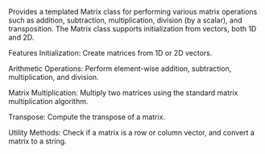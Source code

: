 Provides a templated Matrix class for performing various matrix operations such as addition, subtraction, multiplication, division (by a scalar), and transposition. The Matrix class supports initialization from vectors, both 1D and 2D.

Features
Initialization: Create matrices from 1D or 2D vectors.

Arithmetic Operations: Perform element-wise addition, subtraction, multiplication, and division.

Matrix Multiplication: Multiply two matrices using the standard matrix multiplication algorithm.

Transpose: Compute the transpose of a matrix.

Utility Methods: Check if a matrix is a row or column vector, and convert a matrix to a string.
